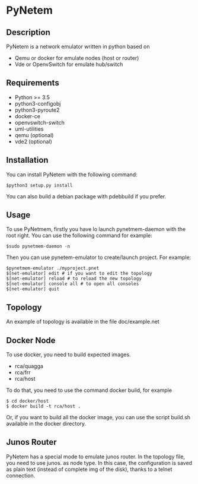 PyNetem
=======

Description
-----------
PyNetem is a network emulator written in python based on
 * Qemu or docker for emulate nodes (host or router)
 * Vde or OpenvSwitch for emulate hub/switch

Requirements
------------
 * Python >= 3.5
 * python3-configobj
 * python3-pyroute2
 * docker-ce
 * openvswitch-switch
 * uml-utilities
 * qemu (optional)
 * vde2 (optional)

Installation
------------
You can install PyNetem with the following command:

    $python3 setup.py install

You can also build a debian package with pdebbuild if you prefer.

Usage
-----
To use PyNetmem, firstly you have lo launch pynetmem-daemon with the root
right. You can use the following command for example:

    $sudo pynetmem-daemon -n

Then you can use pynetem-emulator to create/launch project. For example:

    $pynetmem-emulator ./myproject.pnet
    $[net-emulator] edit # if you want to edit the topology
    $[net-emulator] reload # to reload the new topology
    $[net-emulator] console all # to open all consoles
    $[net-emulator] quit

Topology
--------
An example of topology is available in the file doc/example.net

Docker Node
-----------
To use docker, you need to build expected images.
 * rca/quagga
 * rca/frr
 * rca/host

To do that, you need to use the command docker build, for example

    $ cd docker/host
    $ docker build -t rca/host .

Or, if you want to build all the docker image, you can use the script 
build.sh available in the docker directory.

Junos Router
------------
PyNetem has a special mode to emulate junos router. In the topology file, you 
need to use junos.<version> as node type. In this case, the configuration is 
saved as plain text (instead of complete img of the disk), thanks to a
telnet connection. 